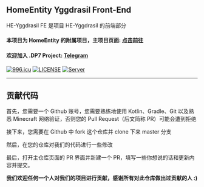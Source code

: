 ## HomeEntity Yggdrasil Front-End

HE-Yggdrasil FE 是项目 HE-Yggdrasil 的前端部分

#### 本项目为 HomeEntity 的附属项目，主项目页面: [点击前往](https://github.com/DP7-Network/HomeEntity)

#### 欢迎加入 .DP7 Project: [Telegram](https://t.me/joinchat/VLCaSV6zKJJjZDQ1)

[![996.icu](https://img.shields.io/badge/link-996.icu-red.svg)](https://996.icu)
[![LICENSE](https://img.shields.io/badge/license-Anti%20996-blue.svg)](https://github.com/996icu/996.ICU/blob/master/LICENSE)
[![Server](https://hello-minecraft-api-production.up.railway.app/api/ping-svg/2704ba23.123nat.com:26588)](https://hello-minecraft-api-production.up.railway.app/api/ping-svg/2704ba23.123nat.com:26588)

---

## 贡献代码

首先，您需要一个 Github 账号，您需要熟练地使用 Kotlin、Gradle、Git 以及熟悉 Minecraft 网络验证，否则您的 Pull Request（后文简称 PR）可能会遭到拒绝

接下来，您需要在 Github 中 fork 这个仓库并 clone 下来 master 分支

然后，在您的仓库对我们的代码进行一些修改

最后，打开主仓库页面的 PR 界面并新建一个 PR，填写一些你想说的话和更新内容并提交。

**我们欢迎任何一个人对我们的项目进行贡献，感谢所有对此仓库做出过贡献的人 :)**
